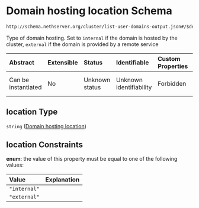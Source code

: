 # Domain hosting location Schema

```txt
http://schema.nethserver.org/cluster/list-user-domains-output.json#/$defs/user-domain/properties/location
```

Type of domain hosting. Set to `internal` if the domain is hosted by the cluster, `external` if the domain is provided by a remote service

| Abstract            | Extensible | Status         | Identifiable            | Custom Properties | Additional Properties | Access Restrictions | Defined In                                                                                      |
| :------------------ | :--------- | :------------- | :---------------------- | :---------------- | :-------------------- | :------------------ | :---------------------------------------------------------------------------------------------- |
| Can be instantiated | No         | Unknown status | Unknown identifiability | Forbidden         | Allowed               | none                | [list-user-domains-output.json\*](cluster/list-user-domains-output.json "open original schema") |

## location Type

`string` ([Domain hosting location](list-user-domains-output-defs-user-domain-properties-domain-hosting-location.md))

## location Constraints

**enum**: the value of this property must be equal to one of the following values:

| Value        | Explanation |
| :----------- | :---------- |
| `"internal"` |             |
| `"external"` |             |

